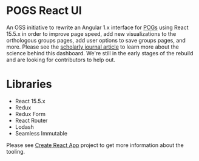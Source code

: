 # POGS React UI

An OSS initiative to rewrite an Angular 1.x interface for [POGs](http://pogs.uoregon.edu) using React 15.5.x in order to improve page speed, add new visualizations to the orthologous groups pages, add user options to save groups pages, and more. Please see the [scholarly journal article](http://dx.plos.org/10.1371/journal.pone.0082569) to learn more about the science behind this dashboard. We're still in the early stages of the rebuild and are looking for contributors to help out.

# Libraries
* React 15.5.x
* Redux
* Redux Form
* React Router
* Lodash
* Seamless Immutable

Please see [Create React App](https://github.com/facebookincubator/create-react-app) project to get more information about the tooling.
